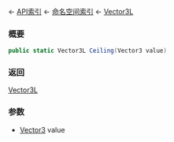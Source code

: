← [API索引](Api-Index) ← [命名空间索引](Namespace-Index) ← [Vector3L](VRageMath.Vector3L)

### 概要

```csharp
public static Vector3L Ceiling(Vector3 value)
```

### 返回

[Vector3L](VRageMath.Vector3L)

### 参数

* [Vector3](VRageMath.Vector3) value
